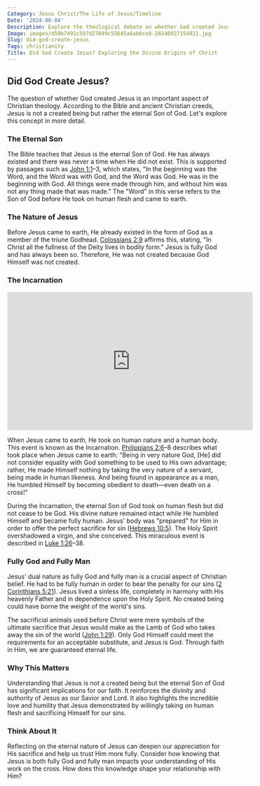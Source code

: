 ```yaml
---
Category: Jesus Christ/The Life of Jesus/Timeline
Date: '2024-08-04'
Description: Explore the theological debate on whether God created Jesus in this thought-provoking article. Delve into differing perspectives and discover the significance of this belief.
Image: images/d59b7491c597d27049c55645a6ab6ce8-20240927154921.jpg
Slug: did-god-create-jesus
Tags: christianity
Title: Did God Create Jesus? Exploring the Divine Origins of Christ
---
```


## Did God Create Jesus?

The question of whether God created Jesus is an important aspect of Christian theology. According to the Bible and ancient Christian creeds, Jesus is not a created being but rather the eternal Son of God. Let's explore this concept in more detail.

### The Eternal Son

The Bible teaches that Jesus is the eternal Son of God. He has always existed and there was never a time when He did not exist. This is supported by passages such as [John 1:1](https://www.bibleref.com/John/1/John-1-1.html)–3, which states, "In the beginning was the Word, and the Word was with God, and the Word was God. He was in the beginning with God. All things were made through him, and without him was not any thing made that was made." The "Word" in this verse refers to the Son of God before He took on human flesh and came to earth.

### The Nature of Jesus

Before Jesus came to earth, He already existed in the form of God as a member of the triune Godhead. [Colossians 2:9](https://www.bibleref.com/Colossians/2/Colossians-2-9.html) affirms this, stating, "In Christ all the fullness of the Deity lives in bodily form." Jesus is fully God and has always been so. Therefore, He was not created because God Himself was not created.

### The Incarnation


<iframe width="560" height="315" src="https://www.youtube.com/embed/j0Z9kOi5Y2U" frameborder="0" allow="autoplay; encrypted-media" allowfullscreen></iframe>


When Jesus came to earth, He took on human nature and a human body. This event is known as the Incarnation. [Philippians 2:6](https://www.bibleref.com/Philippians/2/Philippians-2-6.html)–8 describes what took place when Jesus came to earth: "Being in very nature God, [He] did not consider equality with God something to be used to His own advantage; rather, He made Himself nothing by taking the very nature of a servant, being made in human likeness. And being found in appearance as a man, He humbled Himself by becoming obedient to death—even death on a cross!"

During the Incarnation, the eternal Son of God took on human flesh but did not cease to be God. His divine nature remained intact while He humbled Himself and became fully human. Jesus' body was "prepared" for Him in order to offer the perfect sacrifice for sin ([Hebrews 10:5](https://www.bibleref.com/Hebrews/10/Hebrews-10-5.html)). The Holy Spirit overshadowed a virgin, and she conceived. This miraculous event is described in [Luke 1:26](https://www.bibleref.com/Luke/1/Luke-1-26.html)–38.

### Fully God and Fully Man

Jesus' dual nature as fully God and fully man is a crucial aspect of Christian belief. He had to be fully human in order to bear the penalty for our sins ([2 Corinthians 5:21](https://www.bibleref.com/2-Corinthians/5/2-Corinthians-5-21.html)). Jesus lived a sinless life, completely in harmony with His heavenly Father and in dependence upon the Holy Spirit. No created being could have borne the weight of the world's sins.

The sacrificial animals used before Christ were mere symbols of the ultimate sacrifice that Jesus would make as the Lamb of God who takes away the sin of the world ([John 1:29](https://www.bibleref.com/John/1/John-1-29.html)). Only God Himself could meet the requirements for an acceptable substitute, and Jesus is God. Through faith in Him, we are guaranteed eternal life.

### Why This Matters

Understanding that Jesus is not a created being but the eternal Son of God has significant implications for our faith. It reinforces the divinity and authority of Jesus as our Savior and Lord. It also highlights the incredible love and humility that Jesus demonstrated by willingly taking on human flesh and sacrificing Himself for our sins.

### Think About It

Reflecting on the eternal nature of Jesus can deepen our appreciation for His sacrifice and help us trust Him more fully. Consider how knowing that Jesus is both fully God and fully man impacts your understanding of His work on the cross. How does this knowledge shape your relationship with Him?